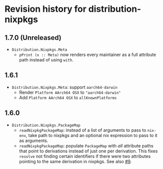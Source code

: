 # Revision history for distribution-nixpkgs

## 1.7.0 (Unreleased)

* `Distribution.Nixpkgs.Meta`
  * `pPrint (x :: Meta)` now renders every maintainer as a full attribute
    path instead of using `with`.

## 1.6.1

* `Distribution.Nixpkgs.Meta`: support `aarch64-darwin`
  * Render `Platform AArch64 OSX` to `"aarch64-darwin"`
  * Add `Platform AArch64 OSX` to `allKnownPlatforms`

## 1.6.0

* `Distribution.Nixpkgs.PackageMap`
  * `readNixpkgPackageMap`: instead of a list of arguments to pass to
    `nix-env`, take path to nixpkgs and an optional nix expression
    to pass to it as arguments.
  * `readNixpkgPackageMap`: populate `PackageMap` with *all* attribute
    paths that point to derivations instead of just one per derivation.
    This fixes `resolve` not finding certain identifiers if there were
    two attributes pointing to the same derivation in nixpkgs. See also
    [#9](https://github.com/NixOS/distribution-nixpkgs/issues/9).
